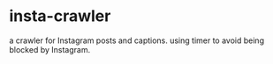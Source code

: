 # insta-crawler
a crawler for Instagram posts and captions. using timer to avoid being blocked by Instagram. 
